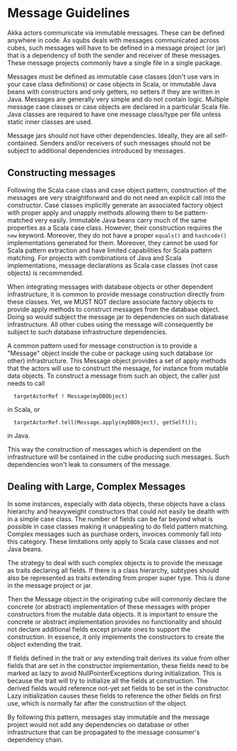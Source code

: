 
# Message Guidelines

Akka actors communicate via immutable messages. These can be defined anywhere in code. As squbs deals with messages
communicated across cubes, such messages will have to be defined in a message project (or jar) that is a dependency
of both the sender and receiver of these messages. These message projects commonly have a single file in a single
package.

Messages must be defined as immutable case classes (don't use vars in your case class definitions) or case objects in Scala, or immutable Java beans with constructors and only getters, no setters if they are written in Java.
Messages are generally very simple and do not contain logic. Multiple message case classes or case objects
are declared in a particular Scala file. Java classes are required to have one message class/type per file unless static inner classes are used.

Message jars should not have other dependencies. Ideally, they are all self-contained. Senders and/or receivers of such
messages should not be subject to additional dependencies introduced by messages.

## Constructing messages

Following the Scala case class and case object pattern, construction of the messages are very straightforward and do not
need an explicit call into the constructor. Case classes implicitly generate an associated factory object with proper
apply and unapply methods allowing them to be pattern-matched very easily. Immutable Java beans carry much of the same properties as a Scala case class. However, their construction requires the `new` keyword. Moreover, they do not have a proper `equals()` and `hashcode()` implementations generated for them. Moreover, they cannot be used for Scala pattern extraction and have limited capabilities for Scala pattern matching. For projects with combinations of Java and Scala implementations, message declarations as Scala case classes (not case objects) is recommended.

When integrating messages with database objects or other dependent infrastructure, it is common to provide message
construction directly from these classes. Yet, we MUST NOT declare associate factory objects to provide apply methods
to construct messages from the database object. Doing so would subject the message jar to dependencies on such database
infrastructure. All other cubes using the message will consequently be subject to such database infrastructure
dependencies.

A common pattern used for message construction is to provide a "Message" object inside the cube or package using
such database (or other) infrastructure. This Message object provides a set of apply methods that
the actors will use to construct the message, for instance from mutable data objects. To construct a message from such
an object, the caller just needs to call

```
  targetActorRef ! Message(myDBObject)
```

in Scala, or

```
  targetActorRef.tell(Message.apply(myDBObject), getSelf());
```

in Java.

This way the construction of messages which is dependent on the infrastructure will be contained in the cube producing
such messages. Such dependencies won't leak to consumers of the message.

## Dealing with Large, Complex Messages

In some instances, especially with data objects, these objects have a class hierarchy and heavyweight constructors
that could not easily be dealth with in a simple case class. The number of fields can be far beyond what is possible in
case classes making it unappealing to do field pattern matching. Complex messages such as purchase orders, invoices
commonly fall into this category. These limitations only apply to Scala case classes and not Java beans.

The strategy to deal with such complex objects is to provide the message as traits declaring all fields. If there
is a class hierarchy, subtypes should also be represented as traits extending from proper super type. This is done
in the message project or jar.

Then the Message object in the originating cube will commonly declare the concrete (or abstract) implementation of
these messages with proper constructors from the mutable data objects. It is important to ensure the concrete or
abstract implementation provides no functionality and should not declare additional fields except private ones
to support the construction. In essence, it only implements the constructors to create the object extending the trait.

If fields defined in the trait or any extending trait derives its value from other fields that are set in the
constructor implementation, these fields need to be marked as lazy to avoid NullPointerExceptions during initialization.
This is because the trait will try to initialize all the fields at construction. The derived fields would reference
not-yet set fields to be set in the constructor. Lazy initialization causes these fields to reference the other fields
on first use, which is normally far after the construction of the object.

By following this pattern, messages stay immutable and the message project would not add any dependencies on database
or other infrastructure that can be propagated to the message consumer's dependency chain.
